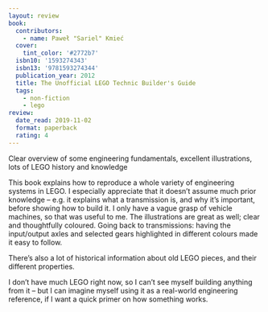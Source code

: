 ```yaml
---
layout: review
book:
  contributors:
    - name: Paweł "Sariel" Kmieć
  cover:
    tint_color: '#2772b7'
  isbn10: '1593274343'
  isbn13: '9781593274344'
  publication_year: 2012
  title: The Unofficial LEGO Technic Builder's Guide
  tags:
    - non-fiction
    - lego
review:
  date_read: 2019-11-02
  format: paperback
  rating: 4
---
```


Clear overview of some engineering fundamentals, excellent illustrations, lots of LEGO history and knowledge

This book explains how to reproduce a whole variety of engineering systems in LEGO. I especially appreciate that it doesn’t assume much prior knowledge – e.g. it explains what a transmission is, and why it’s important, before showing how to build it. I only have a vague grasp of vehicle machines, so that was useful to me. The illustrations are great as well; clear and thoughtfully coloured. Going back to transmissions: having the input/output axles and selected gears highlighted in different colours made it easy to follow.

There’s also a lot of historical information about old LEGO pieces, and their different properties.

I don’t have much LEGO right now, so I can’t see myself building anything from it – but I can imagine myself using it as a real-world engineering reference, if I want a quick primer on how something works.
